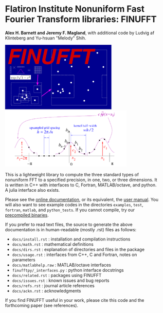 # Flatiron Institute Nonuniform Fast Fourier Transform libraries: FINUFFT

**Alex H. Barnett and Jeremy F. Magland**, with additional code by
Ludvig af Klinteberg and Yu-hsuan "Melody" Shih.

<p>
<img src="docs/logo.png" width="350"/>
<img src="docs/spreadpic.png" width="400"/>
</p>

This is a lightweight library to compute the three standard types of nonuniform FFT to a specified precision, in one, two, or three dimensions. It is written in C++ with interfaces to C, Fortran, MATLAB/octave, and python. A julia interface
also exists.

Please see the [online documentation](http://finufft.readthedocs.io/en/latest/index.html), or its equivalent, the [user manual](finufft-manual.pdf).
You will also want to see example codes in the directories
`examples`, `test`, `fortran`, `matlab`, and `python_tests`.
If you cannot compile, try our [precompiled binaries](http://users.flatironinstitute.org/~ahb/codes/finufft-binaries).

If you prefer to read text files, the source to generate the above documentation is in human-readable (mostly .rst) files as follows:

- `docs/install.rst` : installation and compilation instructions
- `docs/math.rst` : mathematical definitions
- `docs/dirs.rst` : explanation of directories and files in the package
- `docs/usage.rst` : interfaces from C++, C and Fortran, notes on parameters
- `docs/matlabhelp.raw` : MATLAB/octave interfaces
- `finufftpy/_interfaces.py` : python interface docstrings
- `docs/related.rst` : packages using FINUFFT
- `docs/issues.rst` : known issues and bug reports
- `docs/refs.rst` : journal article references
- `docs/ackn.rst` : acknowledgments

If you find FINUFFT useful in your work, please cite this code and
the forthcoming paper (see references).
